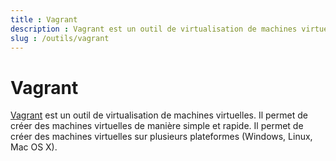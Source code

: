 ```yaml
---
title : Vagrant
description : Vagrant est un outil de virtualisation de machines virtuelles.
slug : /outils/vagrant
---
```


# Vagrant

[Vagrant](https://www.vagrantup.com/) est un outil de virtualisation de machines virtuelles. Il permet de créer des machines virtuelles de manière simple et rapide. 
Il permet de créer des machines virtuelles sur plusieurs plateformes (Windows, Linux, Mac OS X).

